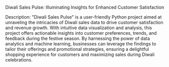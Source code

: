 Diwali Sales Pulse: Illuminating Insights for Enhanced Customer Satisfaction

Description:
"Diwali Sales Pulse" is a user-friendly Python project aimed at unraveling the intricacies of Diwali sales data to drive customer satisfaction and revenue growth. With intuitive data visualization and analysis, this project offers actionable insights into customer preferences, trends, and feedback during the festive season. By harnessing the power of data analytics and machine learning, businesses can leverage the findings to tailor their offerings and promotional strategies, ensuring a delightful shopping experience for customers and maximizing sales during Diwali celebrations.
